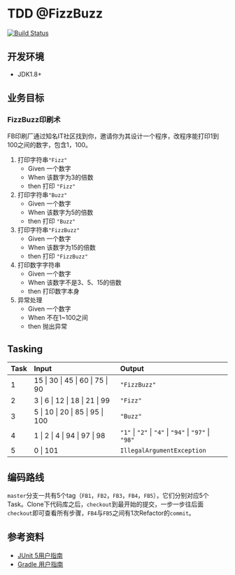 # TDD @FizzBuzz

[![Build Status](https://travis-ci.org/xp-bootcamp/tdd-fizz-buzz.svg?branch=master)](https://travis-ci.org/xp-bootcamp/tdd-fizz-buzz)
 

## 开发环境
 - JDK1.8+
 
## 业务目标

### FizzBuzz印刷术
FB印刷厂通过知名IT社区找到你，邀请你为其设计一个程序，改程序能打印1到100之间的数字，包含1，100。

1. 打印字符串`"Fizz"`
	- Given 一个数字
	- When 该数字为3的倍数
	- then 打印 `"Fizz"`
2. 打印字符串`"Buzz"`
	- Given 一个数字
	- When 该数字为5的倍数
	- then 打印 `"Buzz"`
3. 打印字符串`"FizzBuzz"`
	- Given 一个数字
	- When 该数字为15的倍数
	- then 打印 `"FizzBuzz"`
4. 打印数字字符串
	- Given 一个数字
	- When 该数字不是3、5、15的倍数
	- then 打印数字本身
5. 异常处理
	- Given 一个数字
	- When 不在1~100之间
	- then 抛出异常

## Tasking

| Task | Input | Output |
|:---|:---|:---|
| 1 | 15 \| 30 \| 45 \| 60 \| 75 \| 90 |  `"FizzBuzz"` |
| 2 | 3 \| 6 \| 12 \| 18 \| 21 \| 99 |  `"Fizz"` |
| 3 | 5 \| 10 \| 20 \| 85 \| 95 \| 100 |  `"Buzz"` |
| 4 | 1 \| 2 \| 4 \| 94 \| 97 \| 98 |  `"1"` \| `"2"` \| `"4"` \| `"94"` \| `"97"` \| `"98"` |
| 5 | 0 \| 101 |  `IllegalArgumentException` |


## 编码路线
`master`分支一共有5个tag（`FB1`，`FB2`，`FB3`，`FB4`，`FB5`），它们分别对应5个Task。Clone下代码库之后，`checkout`到最开始的提交，一步一步往后面`checkout`即可查看所有步骤，`FB4`与`FB5`之间有1次Refactor的`commit`。


## 参考资料
- [JUnit 5用户指南](https://sjyuan.cc/junit5/user-guide-cn/)
- [Gradle 用户指南](https://docs.gradle.org/current/userguide/userguide.html)